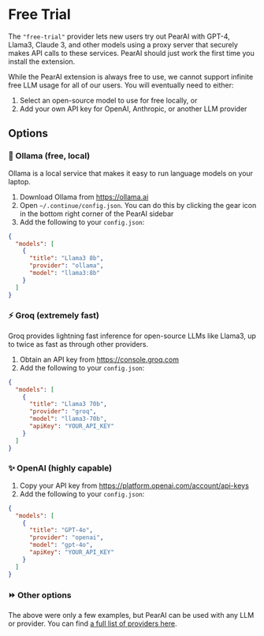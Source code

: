 # Free Trial

The `"free-trial"` provider lets new users try out PearAI with GPT-4, Llama3, Claude 3, and other models using a proxy server that securely makes API calls to these services. PearAI should just work the first time you install the extension.

While the PearAI extension is always free to use, we cannot support infinite free LLM usage for all of our users. You will eventually need to either:

1. Select an open-source model to use for free locally, or
2. Add your own API key for OpenAI, Anthropic, or another LLM provider

## Options

### 🦙 Ollama (free, local)

Ollama is a local service that makes it easy to run language models on your laptop.

1. Download Ollama from https://ollama.ai
2. Open `~/.continue/config.json`. You can do this by clicking the gear icon in the bottom right corner of the PearAI sidebar
3. Add the following to your `config.json`:

```json title="~/.continue/config.json"
{
  "models": [
    {
      "title": "Llama3 8b",
      "provider": "ollama",
      "model": "llama3:8b"
    }
  ]
}
```

### ⚡️ Groq (extremely fast)

Groq provides lightning fast inference for open-source LLMs like Llama3, up to twice as fast as through other providers.

1. Obtain an API key from https://console.groq.com
2. Add the following to your `config.json`:

```json title="~/.continue/config.json"
{
  "models": [
    {
      "title": "Llama3 70b",
      "provider": "groq",
      "model": "llama3-70b",
      "apiKey": "YOUR_API_KEY"
    }
  ]
}
```

### ✨ OpenAI (highly capable)

1. Copy your API key from https://platform.openai.com/account/api-keys
2. Add the following to your `config.json`:

```json title="~/.continue/config.json"
{
  "models": [
    {
      "title": "GPT-4o",
      "provider": "openai",
      "model": "gpt-4o",
      "apiKey": "YOUR_API_KEY"
    }
  ]
}
```

### ⏩ Other options

The above were only a few examples, but PearAI can be used with any LLM or provider. You can find [a full list of providers here](../../setup/select-provider.md).

